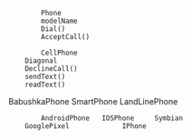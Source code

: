             Phone
            modelName
            Dial()
            AcceptCall()

            CellPhone  
        Diagonal
        DeclineCall()
        sendText()
        readText()                                  
BabushkaPhone    SmartPhone                         LandLinePhone
                    
            AndroidPhone   IOSPhone     Symbian     
        GooglePixel             IPhone